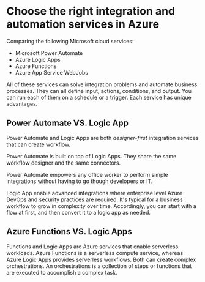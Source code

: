 # Choose the right integration and automation services in Azure

Comparing the following Microsoft cloud services:
* Microsoft Power Automate
* Azure Logic Apps
* Azure Functions
* Azure App Service WebJobs

All of these services can solve integration problems and automate business processes. They can all define input, actions, conditions, and output. You can run each of them on a schedule or a trigger. Each service has unique advantages.

## Power Automate VS. Logic App

Power Automate and Logic Apps are both *designer-first* integration services that can create workflow.

Power Automate is built on top of Logic Apps. They share the same workflow designer and the same connectors.

Power Automate empowers any office worker to perform simple integrations without having to go though developers or IT.

Logic App enable advanced integrations where enterprise level Azure DevOps and security practices are required. It's typical for a business workflow to grow in complexity over time. Accordingly, you can start with a flow at first, and then convert it to a logic app as needed.

## Azure Functions VS. Logic Apps

Functions and Logic Apps are Azure services that enable serverless workloads. Azure Functions is a serverless compute service, whereas Azure Logic Apps provides serverless workflows. Both can create complex orchestrations. An orchestrations is a collection of steps or functions that are executed to accomplish a complex task. 



